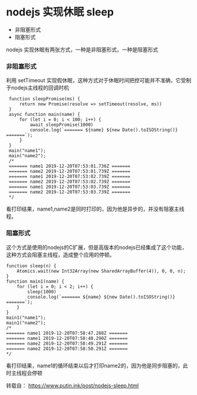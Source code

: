 # nodejs 实现休眠 sleep
 
* 非阻塞形式
* 阻塞形式

nodejs 实现休眠有两张方式，一种是非阻塞形式，一种是阻塞形式

### 非阻塞形式
 
利用 setTimeout 实现假休眠，这种方式对于休眠时间把控可能并不准确，它受制于nodejs主线程的回调时机
```
 function sleepPromise(ms) {
     return new Promise(resolve => setTimeout(resolve, ms))
 }
 async function main(name) {
     for (let i = 0; i < 100; i++) {
         await sleepPromise(1000)
         console.log(`======= ${name} ${new Date().toISOString()} =======`);
     }
 }
 main("name1");
 main("name2");
 /*
 ======= name1 2019-12-20T07:53:01.736Z =======
 ======= name2 2019-12-20T07:53:01.739Z =======
 ======= name1 2019-12-20T07:53:02.739Z =======
 ======= name2 2019-12-20T07:53:02.739Z =======
 ======= name1 2019-12-20T07:53:03.739Z =======
 ======= name2 2019-12-20T07:53:03.739Z =======
 */
```
看打印结果，name1,name2是同时打印的，因为他是异步的，并没有阻塞主线程。


### 阻塞形式

这个方式是使用的nodejs的C扩展，但是高版本的nodejs已经集成了这个功能，这种方式会阻塞主线程，造成整个应用的停顿。
```
function sleep(n) {
    Atomics.wait(new Int32Array(new SharedArrayBuffer(4)), 0, 0, n);
}
function main1(name) {
    for (let i = 0; i < 2; i++) {
        sleep(1000)
        console.log(`======= ${name} ${new Date().toISOString()} =======`);
    }
}
main1("name1");
main1("name2");
/*
======= name1 2019-12-20T07:58:47.288Z =======
======= name1 2019-12-20T07:58:48.290Z =======
======= name2 2019-12-20T07:58:49.291Z =======
======= name2 2019-12-20T07:58:50.291Z =======
*/
```

看打印结果，name1的循环结束以后才打印name2的，因为他是同步阻塞的，此时主线程会停顿


转载自： https://www.putin.ink/post/nodejs-sleep.html
